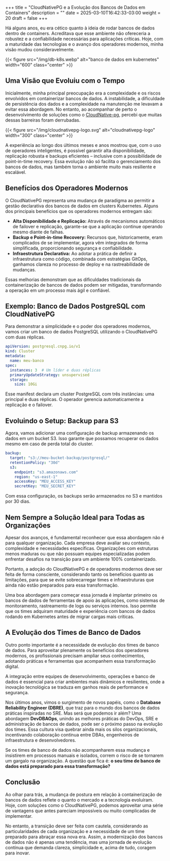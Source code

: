 +++
title = "CloudNativePG e a Evolução dos Bancos de Dados em Containers"
description = ""
date = 2025-03-10T16:42:33-03:00
weight = 20
draft = false
+++

Há alguns anos, eu era cético quanto à ideia de rodar bancos de dados dentro de containers. Acreditava que esse ambiente não ofereceria a robustez e a confiabilidade necessárias para aplicações críticas. Hoje, com a maturidade das tecnologias e o avanço dos operadores modernos, minha visão mudou consideravelmente.

{{< figure src="/img/db-k8s.webp" alt="banco de dados em kubernetes" width="600" class="center" >}}


## Uma Visão que Evoluiu com o Tempo

Inicialmente, minha principal preocupação era a complexidade e os riscos envolvidos em containerizar bancos de dados. A instabilidade, a dificuldade de persistência dos dados e a complexidade na manutenção me levavam a evitar essa abordagem. No entanto, ao acompanhar de perto o desenvolvimento de soluções como o [CloudNative-pg](https://cloudnative-pg.io), percebi que muitas dessas barreiras foram derrubadas.

{{< figure src="/img/cloudnativepg-logo.svg" alt="cloudnativepg-logo" width="300" class="center" >}}

A experiência ao longo dos últimos meses e anos mostrou que, com o uso de operadores inteligentes, é possível garantir alta disponibilidade, replicação robusta e backups eficientes – inclusive com a possibilidade de point-in-time recovery. Essa evolução não só facilita o gerenciamento dos bancos de dados, mas também torna o ambiente muito mais resiliente e escalável.

## Benefícios dos Operadores Modernos

O CloudNativePG representa uma mudança de paradigma ao permitir a gestão declarativa dos bancos de dados em clusters Kubernetes. Alguns dos principais benefícios que os operadores modernos entregam são:

- **Alta Disponibilidade e Replicação:** Através de mecanismos automáticos de failover e replicação, garante-se que a aplicação continue operando mesmo diante de falhas.
- **Backup e Point-in-time Recovery:** Recursos que, historicamente, eram complicados de se implementar, agora vêm integrados de forma simplificada, proporcionando segurança e confiabilidade.
- **Infraestrutura Declarativa:** Ao adotar a prática de definir a infraestrutura como código, combinada com estratégias GitOps, ganhamos clareza no processo de deploy e na rastreabilidade de mudanças.

Essas melhorias demonstram que as dificuldades tradicionais da containerização de bancos de dados podem ser mitigadas, transformando a operação em um processo mais ágil e confiável.

## Exemplo: Banco de Dados PostgreSQL com CloudNativePG

Para demonstrar a simplicidade e o poder dos operadores modernos, vamos criar um banco de dados PostgreSQL utilizando o CloudNativePG com duas réplicas.

```yaml
apiVersion: postgresql.cnpg.io/v1
kind: Cluster
metadata:
  name: meu-banco
spec:
  instances: 3  # Um líder e duas réplicas
  primaryUpdateStrategy: unsupervised
  storage:
    size: 10Gi
```

Esse manifest declara um cluster PostgreSQL com três instâncias: uma principal e duas réplicas. O operador gerencia automaticamente a replicação e o failover.

## Evoluindo o Setup: Backup para S3

Agora, vamos adicionar uma configuração de backup armazenando os dados em um bucket S3. Isso garante que possamos recuperar os dados mesmo em caso de perda total do cluster.

```yaml
backup:
  target: "s3://meu-bucket-backup/postgresql/"
  retentionPolicy: "30d"
  s3:
    endpoint: "s3.amazonaws.com"
    region: "us-east-1"
    accessKey: "MEU_ACCESS_KEY"
    secretKey: "MEU_SECRET_KEY"
```

Com essa configuração, os backups serão armazenados no S3 e mantidos por 30 dias.

## Nem Sempre a Solução Ideal para Todas as Organizações

Apesar dos avanços, é fundamental reconhecer que essa abordagem não é para qualquer organização. Cada empresa deve avaliar seu contexto, complexidade e necessidades específicas. Organizações com estruturas menos maduras ou que não possuam equipes especializadas podem enfrentar desafios na transição para um ambiente 100% containerizado.

Portanto, a adoção do CloudNativePG e de operadores modernos deve ser feita de forma consciente, considerando tanto os benefícios quanto as limitações, para que se evite sobrecarregar times e infraestruturas que ainda não estão preparados para essa transformação.

Uma boa abordagem para começar essa jornada é implantar primeiro os bancos de dados de ferramentas de apoio às aplicações, como sistemas de monitoramento, rastreamento de logs ou serviços internos. Isso permite que os times adquiram maturidade e experiência com bancos de dados rodando em Kubernetes antes de migrar cargas mais críticas.

## A Evolução dos Times de Banco de Dados

Outro ponto importante é a necessidade de evolução dos times de banco de dados. Para aproveitar plenamente os benefícios dos operadores modernos, os profissionais precisam ampliar seus conhecimentos, adotando práticas e ferramentas que acompanhem essa transformação digital.

A integração entre equipes de desenvolvimento, operações e banco de dados é essencial para criar ambientes mais dinâmicos e resilientes, onde a inovação tecnológica se traduza em ganhos reais de performance e segurança.

Nos últimos anos, vimos o surgimento de novos papéis, como o **Database Reliability Engineer (DBRE)**, que traz para o mundo dos bancos de dados práticas inspiradas no SRE. Mas será que podemos ir além? Uma abordagem **DevDBAOps**, unindo as melhores práticas do DevOps, SRE e administração de bancos de dados, pode ser o próximo passo na evolução dos times. Essa cultura visa quebrar ainda mais os silos organizacionais, incentivando colaboração contínua entre DBAs, engenheiros de infraestrutura e desenvolvedores.

Se os times de banco de dados não acompanharem essa mudança e insistirem em processos manuais e isolados, correm o risco de se tornarem um gargalo na organização. A questão que fica é: **o seu time de banco de dados está preparado para essa transformação?**

## Conclusão

Ao olhar para trás, a mudança de postura em relação à containerização de bancos de dados reflete o quanto o mercado e a tecnologia evoluíram. Hoje, com soluções como o CloudNativePG, podemos aproveitar uma série de vantagens que antes pareciam impossíveis ou muito complicadas de implementar.

No entanto, a transição deve ser feita com cautela, considerando as particularidades de cada organização e a necessidade de um time preparado para abraçar essa nova era. Assim, a modernização dos bancos de dados não é apenas uma tendência, mas uma jornada de evolução contínua que demanda clareza, simplicidade e, acima de tudo, coragem para inovar.
